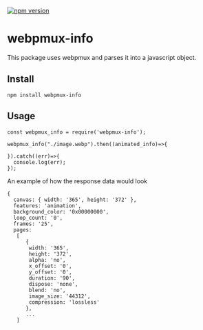 [![npm version](https://badge.fury.io/js/webpmux-info.svg)](https://badge.fury.io/js/webpmux-info)

# webpmux-info 
This package uses webpmux and parses it into a javascript object.

## Install

```
npm install webpmux-info
```

## Usage

```
const webpmux_info = require('webpmux-info');

webpmux_info("./image.webp").then((animated_info)=>{
	
}).catch((err)=>{
  console.log(err);
});
```
An example of how the response data would look

```
{ 
  canvas: { width: '365', height: '372' },
  features: 'animation',
  background_color: '0x00000000',
  loop_count: '0',
  frames: '25',
  pages:
   [ 
      {
       width: '365',
       height: '372',
       alpha: 'no',
       x_offset: '0',
       y_offset: '0',
       duration: '90',
       dispose: 'none',
       blend: 'no',
       image_size: '44312',
       compression: 'lossless' 
      },
      ...
   ]
```
